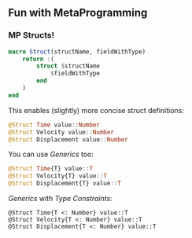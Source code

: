 ## Fun with MetaProgramming

### MP Structs!

```julia
macro Struct(structName, fieldWithType)
    return :(
        struct $structName
            $fieldWithType
        end
    )
end
```

This enables (slightly) more concise struct definitions:

```julia
@Struct Time value::Number
@Struct Velocity value::Number
@Struct Displacement value::Number
```
You can use *Generics* too:

```julia
@Struct Time{T} value::T
@Struct Velocity{T} value::T
@Struct Displacement{T} value::T
```

*Generics* with *Type Constraints*:
```
@Struct Time{T <: Number} value::T
@Struct Velocity{T <: Number} value::T
@Struct Displacement{T <: Number} value::T
```
